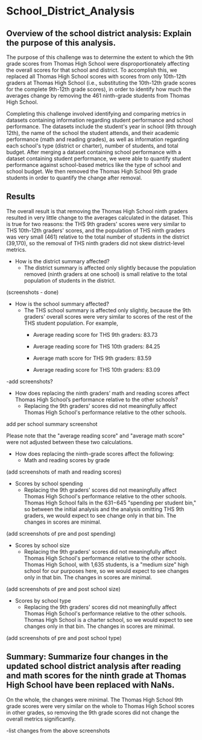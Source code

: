 # School_District_Analysis

## Overview of the school district analysis: Explain the purpose of this analysis. 

The purpose of this challenge was to determine the extent to which the 9th grade scores from Thomas High School were disproportionately affecting the overall scores for that school and district. To accomplish this, we replaced all Thomas High School scores with scores from only 10th-12th graders at Thomas High School (i.e., substituting the 10th-12th grade scores for the complete 9th-12th grade scores), in order to identify how much the averages change by removing the 461 ninth-grade students from Thomas High School.

Completing this challenge involved identifying and comparing metrics in datasets containing information regarding student performance and school performance. The datasets include the student's year in school (9th through 12th), the name of the school the student attends, and their academic performance (math and reading grades), as well as information regarding each school's type (district or charter), number of students, and total budget. After merging a dataset containing school performance with a dataset containing student performance, we were able to quantify student performance against school-based metrics like the type of school and school budget. We then removed the Thomas High School 9th grade students in order to quantify the change after removal.


## Results

The overall result is that removing the Thomas High School ninth graders resulted in very little change to the averages calculated in the dataset. This is true for two reasons: the THS 9th graders' scores were very similar to THS 10th-12th graders' scores, and the population of THS ninth graders was very small (461) relative to the total number of students in the district (39,170), so the removal of THS ninth graders did not skew district-level metrics. 


- How is the district summary affected?
  - The district summary is affected only slightly because the population removed (ninth graders at one school) is small relative to the total population of students in the district. 

(screenshots - done)

- How is the school summary affected?
  - The THS school summary is affected only slightly, because the 9th graders' overall scores were very similar to scores of the rest of the THS student population. For example,
    - Average reading score for THS 9th graders: 83.73
    - Average reading score for THS 10th graders: 84.25

    - Average math score for THS 9th graders: 83.59
    - Average reading score for THS 10th graders: 83.09

-add screenshots?

- How does replacing the ninth graders’ math and reading scores affect Thomas High School’s performance relative to the other schools?
  - Replacing the 9th graders' scores did not meaningfully affect Thomas High School's performance relative to the other schools.

add per school summary screenshot

Please note that the "average reading score" and "average math score" were not adjusted between these two calculations.

- How does replacing the ninth-grade scores affect the following:
  - Math and reading scores by grade

(add screenshots of math and reading scores)

  - Scores by school spending
    - Replacing the 9th graders' scores did not meaningfully affect Thomas High School's performance relative to the other schools. Thomas High School falls in the $631-$645 "spending per student bin," so between the initial analysis and the analysis omitting THS 9th graders, we would expect to see change only in that bin. The changes in scores are minimal.

(add screenshots of pre and post spending)

  - Scores by school size
    - Replacing the 9th graders' scores did not meaningfully affect Thomas High School's performance relative to the other schools. Thomas High School, with 1,635 students, is a "medium size" high school for our purposes here, so we would expect to see changes only in that bin. The changes in scores are minimal.

(add screenshots of pre and post school size)

   - Scores by school type
     - Replacing the 9th graders' scores did not meaningfully affect Thomas High School's performance relative to the other schools. Thomas High School is a charter school, so we would expect to see changes only in that bin. The changes in scores are minimal.

(add screenshots of pre and post school type)



## Summary: Summarize four changes in the updated school district analysis after reading and math scores for the ninth grade at Thomas High School have been replaced with NaNs.

On the whole, the changes were minimal. The Thomas High School 9th grade scores were very similar on the whole to Thomas High School scores in other grades, so removing the 9th grade scores did not change the overall metrics significantly. 

-list changes from the above screenshots

